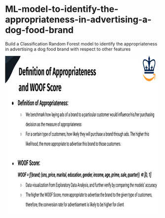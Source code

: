 # ML-model-to-identify-the-appropriateness-in-advertising-a-dog-food-brand

Build a Classification Random Forest model to identify the appropriateness in advertising a dog food brand with respect to other features 

<img align="center" src="https://github.com/yyyukeqi/ML-model-to-identify-the-appropriateness-in-advertising-a-dog-food-brand/blob/main/image.png" width="800" height="512" />
